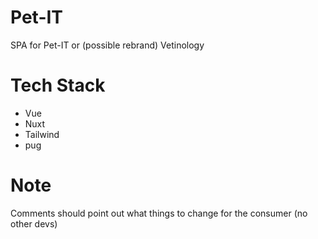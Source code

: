 # Pet-IT
SPA for Pet-IT or (possible rebrand) Vetinology
# Tech Stack
* Vue
* Nuxt
* Tailwind
* pug
# Note
Comments should point out what things to change for the consumer (no other devs)
